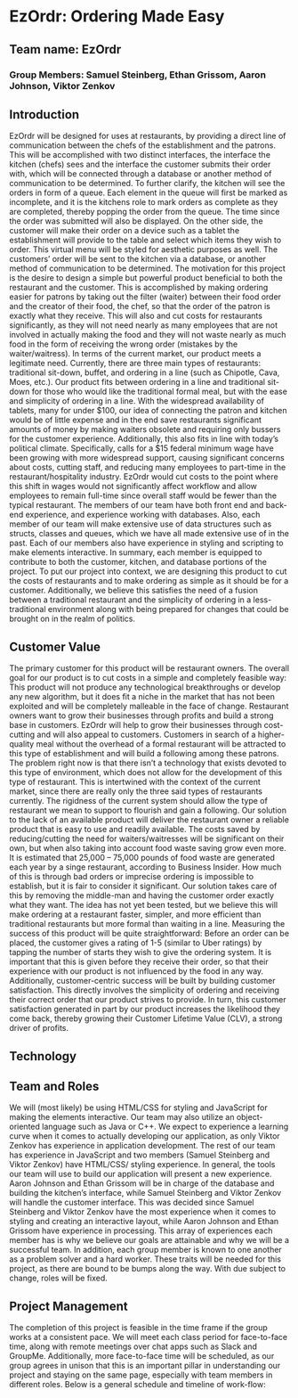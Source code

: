 # EzOrdr: Ordering Made Easy
## Team name: EzOrdr
### Group Members: Samuel Steinberg, Ethan Grissom, Aaron Johnson, Viktor Zenkov


## Introduction

EzOrdr will be designed for uses at restaurants, by providing a direct line of communication between the chefs of the establishment and the patrons. This will be accomplished with two distinct interfaces, the interface the kitchen (chefs) sees and the interface the customer submits their order with, which will be connected through a database or another method of communication to be determined. To further clarify, the kitchen will see the orders in form of a queue. Each element in the queue will first be marked as incomplete, and it is the kitchens role to mark orders as complete as they are completed, thereby popping the order from the queue. The time since the order was submitted will also be displayed. On the other side, the customer will make their order on a device such as a tablet the establishment will provide to the table and select which items they wish to order. This virtual menu will be styled for aesthetic purposes as well. The customers’ order will be sent to the kitchen via a database, or another method of communication to be determined. The motivation for this project is the desire to design a simple but powerful product beneficial to both the restaurant and the customer. This is accomplished by making ordering easier for patrons by taking out the filter (waiter) between their food order and the creator of their food, the chef, so that the order of the patron is exactly what they receive. This will also and cut costs for restaurants significantly, as they will not need nearly as many employees that are not involved in actually making the food and they will not waste nearly as much food in the form of receiving the wrong order (mistakes by the waiter/waitress). In terms of the current market, our product meets a legitimate need. Currently, there are three main types of restaurants: traditional sit-down, buffet, and ordering in a line (such as Chipotle, Cava, Moes, etc.). Our product fits between ordering in a line and traditional sit-down for those who would like the traditional formal meal, but with the ease and simplicity of ordering in a line. With the widespread availability of tablets, many for under $100, our idea of connecting the patron and kitchen would be of little expense and in the end save restaurants significant amounts of money by making waiters obsolete and requiring only bussers for the customer experience. Additionally, this also fits in line with today’s political climate. Specifically, calls for a $15 federal minimum wage have been growing with more widespread support, causing significant concerns about costs, cutting staff, and reducing many employees to part-time in the restaurant/hospitality industry. EzOrdr would cut costs to the point where this shift in wages would not significantly affect workflow and allow employees to remain full-time since overall staff would be fewer than the typical restaurant. The members of our team have both front end and back-end experience, and experience working with databases. Also, each member of our team will make extensive use of data structures such as structs, classes and queues, which we have all made extensive use of in the past. Each of our members also have experience in styling and scripting to make elements interactive. In summary, each member is equipped to contribute to both the customer, kitchen, and database portions of the project. To put our project into context, we are designing this product to cut the costs of restaurants and to make ordering as simple as it should be for a customer. Additionally, we believe this satisfies the need of a fusion between a traditional restaurant and the simplicity of ordering in a less-traditional environment along with being prepared for changes that could be brought on in the realm of politics.

## Customer Value

The primary customer for this product will be restaurant owners. The overall goal for our product is to cut costs in a simple and completely feasible way: This product will not produce any technological breakthroughs or develop any new algorithm, but it does fit a niche in the market that has not been exploited and will be completely malleable in the face of change. Restaurant owners want to grow their businesses through profits and build a strong base in customers. EzOrdr will help to grow their businesses through cost-cutting and will also appeal to customers. Customers in search of a higher-quality meal without the overhead of a formal restaurant will be attracted to this type of establishment and will build a following among these patrons. The problem right now is that there isn’t a technology that exists devoted to this type of environment, which does not allow for the development of this type of restaurant. This is intertwined with the context of the current market, since there are really only the three said types of restaurants currently. The rigidness of the current system should allow the type of restaurant we mean to support to flourish and gain a following. Our solution to the lack of an available product will deliver the restaurant owner a reliable product that is easy to use and readily available. The costs saved by reducing/cutting the need for waiters/waitresses will be significant on their own, but when also taking into account food waste saving grow even more. It is estimated that 25,000 – 75,000 pounds of food waste are generated each year by a singe restaurant, according to Business Insider. How much of this is through bad orders or imprecise ordering is impossible to establish, but it is fair to consider it significant. Our solution takes care of this by removing the middle-man and having the customer order exactly what they want. The idea has not yet been tested, but we believe this will make ordering at a restaurant faster, simpler, and more efficient than traditional restaurants but more formal than waiting in a line. Measuring the success of this product will be quite straightforward: Before an order can be placed, the customer gives a rating of 1-5 (similar to Uber ratings) by tapping the number of starts they wish to give the ordering system. It is important that this is given before they receive their order, so that their experience with our product is not influenced by the food in any way. Additionally, customer-centric success will be built by building customer satisfaction. This directly involves the simplicity of ordering and receiving their correct order that our product strives to provide. In turn, this customer satisfaction generated in part by our product increases the likelihood they come back, thereby growing their Customer Lifetime Value (CLV), a strong driver of profits.


## Technology


## Team and Roles

We will (most likely) be using HTML/CSS for styling and JavaScript for making the elements interactive. Our team may also utilize an object-oriented language such as Java or C++. We expect to experience a learning curve when it comes to actually developing our application, as only Viktor Zenkov has experience in application development. The rest of our team has experience in JavaScript and two members (Samuel Steinberg and Viktor Zenkov) have HTML/CSS/ styling experience. In general, the tools our team will use to build our application will present a new experience. Aaron Johnson and Ethan Grissom will be in charge of the database and building the kitchen’s interface, while Samuel Steinberg and Viktor Zenkov will handle the customer interface. This was decided since Samuel Steinberg and Viktor Zenkov have the most experience when it comes to styling and creating an interactive layout, while Aaron Johnson and Ethan Grissom have experience in processing. This array of experiences each member has is why we believe our goals are attainable and why we will be a successful team. In addition, each group member is known to one another as a problem solver and a hard worker. These traits will be needed for this project, as there are bound to be bumps along the way. With due subject to change, roles will be fixed.

## Project Management

The completion of this project is feasible in the time frame if the group works at a consistent pace. We will meet each class period for face-to-face time, along with remote meetings over chat apps such as Slack and GroupMe. Additionally, more face-to-face time will be scheduled, as our group agrees in unison that this is an important pillar in understanding our project and staying on the same page, especially with team members in different roles. 
Below is a general schedule and timeline of work-flow:

